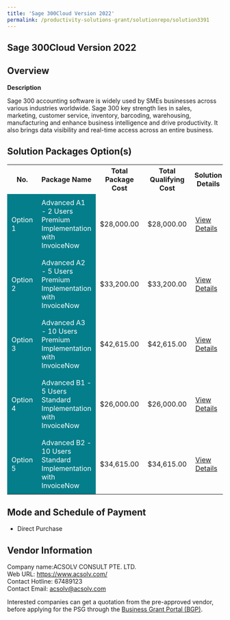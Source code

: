```yaml
---
title: 'Sage 300Cloud Version 2022'
permalink: /productivity-solutions-grant/solutionrepo/solution3391
---
```


## Sage 300Cloud Version 2022

## Overview

**Description**

Sage 300 accounting software is widely used by SMEs businesses across various industries worldwide. Sage 300 key strength lies in sales, marketing, customer service, inventory, barcoding, warehousing, manufacturing and enhance business intelligence and drive productivity. It also brings data visibility and real-time access across an entire business.

## Solution Packages Option(s)

<table>
<tr>
<th><b>No.</b></th>
<th><b>Package Name</b></th>
<th><b>Total Package Cost</b></th>
<th><b>Total Qualifying Cost</b></th>
<th><b>Solution Details</b></th>
</tr>
<tr>
<td style='padding: 10px; background-color: #037E8A; color: #FFFFFF;'>Option 1</td>
<td style='padding: 10px; background-color: #037E8A; color: #FFFFFF;'>Advanced A1 - 2 Users Premium Implementation with InvoiceNow</td>
<td style='padding: 10px;'>$28,000.00</td>
<td style='padding: 10px;'>$28,000.00</td>
<td style='padding: 10px;'><a href='https://www.gobusiness.gov.sg/images/psg/Desensitised_ACSolv_Annex_3_Part_1.pdf' target='_blank'>View Details</a></td>
</tr>
<tr>
<td style='padding: 10px; background-color: #037E8A; color: #FFFFFF;'>Option 2</td>
<td style='padding: 10px; background-color: #037E8A; color: #FFFFFF;'>Advanced A2 - 5 Users Premium Implementation with InvoiceNow</td>
<td style='padding: 10px;'>$33,200.00</td>
<td style='padding: 10px;'>$33,200.00</td>
<td style='padding: 10px;'><a href='https://www.gobusiness.gov.sg/images/psg/Desensitised_ACSolv_Annex_3_Part_2.pdf' target='_blank'>View Details</a></td>
</tr>
<tr>
<td style='padding: 10px; background-color: #037E8A; color: #FFFFFF;'>Option 3</td>
<td style='padding: 10px; background-color: #037E8A; color: #FFFFFF;'>Advanced A3 - 10 Users Premium Implementation with InvoiceNow</td>
<td style='padding: 10px;'>$42,615.00</td>
<td style='padding: 10px;'>$42,615.00</td>
<td style='padding: 10px;'><a href='https://www.gobusiness.gov.sg/images/psg/Desensitised_ACSolv_Annex_3_Part_3.pdf' target='_blank'>View Details</a></td>
</tr>
<tr>
<td style='padding: 10px; background-color: #037E8A; color: #FFFFFF;'>Option 4</td>
<td style='padding: 10px; background-color: #037E8A; color: #FFFFFF;'>Advanced B1 - 5 Users Standard Implementation with InvoiceNow</td>
<td style='padding: 10px;'>$26,000.00</td>
<td style='padding: 10px;'>$26,000.00</td>
<td style='padding: 10px;'><a href='https://www.gobusiness.gov.sg/images/psg/Desensitised_ACSolv_Annex_3_Part_4.pdf' target='_blank'>View Details</a></td>
</tr>
<tr>
<td style='padding: 10px; background-color: #037E8A; color: #FFFFFF;'>Option 5</td>
<td style='padding: 10px; background-color: #037E8A; color: #FFFFFF;'>Advanced B2 - 10 Users Standard Implementation with InvoiceNow</td>
<td style='padding: 10px;'>$34,615.00</td>
<td style='padding: 10px;'>$34,615.00</td>
<td style='padding: 10px;'><a href='https://www.gobusiness.gov.sg/images/psg/Desensitised_ACSolv_Annex_3_Part_5.pdf' target='_blank'>View Details</a></td>
</tr>
</table>

## Mode and Schedule of Payment

 - Direct Purchase

## Vendor Information

 Company name:ACSOLV CONSULT PTE. LTD.<br>Web URL: https://www.acsolv.com/ <br>Contact Hotline: 67489123 <br>Contact Email: acsolv@acsolv.com

Interested companies can get a quotation from the pre-approved vendor, before applying for the PSG through the <a href='https://www.businessgrants.gov.sg/' target='_blank' rel='noopener'>Business Grant Portal (BGP)</a>.

<script src="/jquery/resize-tables.js"></script>
